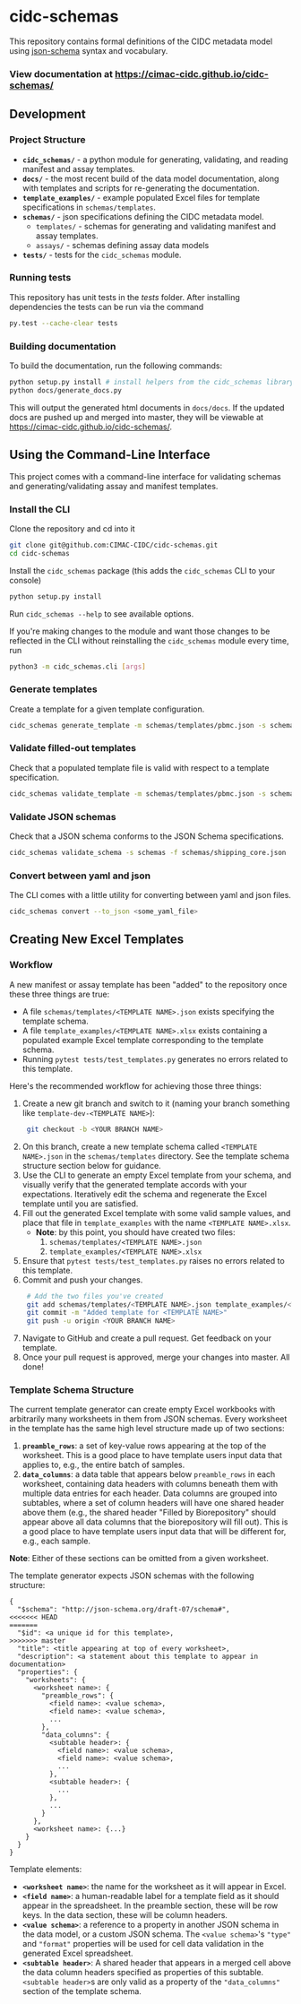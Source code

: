 # cidc-schemas

This repository contains formal definitions of the CIDC metadata model using [json-schema](https://json-schema.org/) syntax and vocabulary.

### View documentation at https://cimac-cidc.github.io/cidc-schemas/

## Development

### Project Structure

- **`cidc_schemas/`** - a python module for generating, validating, and reading manifest and assay templates.
- **`docs/`** - the most recent build of the data model documentation, along with templates and scripts for re-generating the documentation.
- **`template_examples/`** - example populated Excel files for template specifications in `schemas/templates`.
- **`schemas/`** - json specifications defining the CIDC metadata model.
  - `templates/` - schemas for generating and validating manifest and assay templates.
  - `assays/` - schemas defining assay data models
- **`tests/`** - tests for the `cidc_schemas` module.

### Running tests

This repository has unit tests in the _tests_ folder. After installing dependencies
the tests can be run via the command

```bash
py.test --cache-clear tests
```

### Building documentation

To build the documentation, run the following commands:

```bash
python setup.py install # install helpers from the cidc_schemas library
python docs/generate_docs.py
```

This will output the generated html documents in `docs/docs`. If the updated docs are pushed up and merged
into master, they will be viewable at https://cimac-cidc.github.io/cidc-schemas/.

## Using the Command-Line Interface

This project comes with a command-line interface for validating schemas and generating/validating assay and manifest templates.

### Install the CLI

Clone the repository and cd into it

```bash
git clone git@github.com:CIMAC-CIDC/cidc-schemas.git
cd cidc-schemas
```

Install the `cidc_schemas` package (this adds the `cidc_schemas` CLI to your console)

```bash
python setup.py install
```

Run `cidc_schemas --help` to see available options.

If you're making changes to the module and want those changes to be reflected in the CLI without reinstalling the `cidc_schemas` module every time, run

```bash
python3 -m cidc_schemas.cli [args]
```

### Generate templates

Create a template for a given template configuration.

```bash
cidc_schemas generate_template -m schemas/templates/pbmc.json -s schemas -o pbmc.xlsx
```

### Validate filled-out templates

Check that a populated template file is valid with respect to a template specification.

```bash
cidc_schemas validate_template -m schemas/templates/pbmc.json -s schemas -x template_examples/pbmc.xlsx
```

### Validate JSON schemas
Check that a JSON schema conforms to the JSON Schema specifications.

```bash
cidc_schemas validate_schema -s schemas -f schemas/shipping_core.json
```

### Convert between yaml and json

The CLI comes with a little utility for converting between yaml and json files.

```bash
cidc_schemas convert --to_json <some_yaml_file>
```

## Creating New Excel Templates

### Workflow

A new manifest or assay template has been "added" to the repository once these three things are true:
* A file `schemas/templates/<TEMPLATE NAME>.json` exists specifying the template schema.
* A file `template_examples/<TEMPLATE NAME>.xlsx` exists containing a populated example Excel template corresponding to the template schema.
* Running `pytest tests/test_templates.py` generates no errors related to this template.

Here's the recommended workflow for achieving those three things:

1) Create a new git branch and switch to it (naming your branch something like `template-dev-<TEMPLATE NAME>`):
   ```bash
    git checkout -b <YOUR BRANCH NAME>
   ```
2) On this branch, create a new template schema called `<TEMPLATE NAME>.json` in the `schemas/templates` directory. See the template schema structure section below for guidance.
3) Use the CLI to generate an empty Excel template from your schema, and visually verify that the generated template accords with your expectations. Iteratively edit the schema and regenerate the Excel template until you are satisfied.
4) Fill out the generated Excel template with some valid sample values, and place that file in `template_examples` with the name `<TEMPLATE NAME>.xlsx`.
    - **Note**: by this point, you should have created two files: 
        1) `schemas/templates/<TEMPLATE NAME>.json`
        2) `template_examples/<TEMPLATE NAME>.xlsx`
5) Ensure that `pytest tests/test_templates.py` raises no errors related to this template.
6) Commit and push your changes.
   ```bash
    # Add the two files you've created
    git add schemas/templates/<TEMPLATE NAME>.json template_examples/<TEMPLATE NAME>.xlsx
    git commit -m "Added template for <TEMPLATE NAME>"
    git push -u origin <YOUR BRANCH NAME>
   ```
7) Navigate to GitHub and create a pull request. Get feedback on your template.
8) Once your pull request is approved, merge your changes into master. All done!

### Template Schema Structure
The current template generator can create empty Excel workbooks with arbitrarily many worksheets in them from JSON schemas. Every worksheet in the template has the same high level structure made up of two sections:
1) **`preamble_rows`**: a set of key-value rows appearing at the top of the worksheet. This is a good place to have template users input data that applies to, e.g., the entire batch of samples.
2) **`data_columns`**: a data table that appears below `preamble_rows` in each worksheet, containing data headers with columns beneath them with multiple data entries for each header. Data columns are grouped into subtables, where a set of column headers will have one shared header above them (e.g., the shared header "Filled by Biorepository" should appear above all data columns that the biorepository will fill out). This is a good place to have template users input data that will be different for, e.g., each sample.    

**Note**: Either of these sections can be omitted from a given worksheet.

The template generator expects JSON schemas with the following structure:
```
{
  "$schema": "http://json-schema.org/draft-07/schema#",
<<<<<<< HEAD
=======
  "$id": <a unique id for this template>,
>>>>>>> master
  "title": <title appearing at top of every worksheet>,
  "description": <a statement about this template to appear in documentation>
  "properties": {
    "worksheets": {
      <worksheet name>: {
        "preamble_rows": {
          <field name>: <value schema>,
          <field name>: <value schema>,
          ...
        },
        "data_columns": {
          <subtable header>: {
            <field name>: <value schema>,
            <field name>: <value schema>,
            ...
          },
          <subtable header>: {
            ...
          },
          ...
        }
      },
      <worksheet name>: {...}
    }
  }
}
```
Template elements:
* **`<worksheet name>`**: the name for the worksheet as it will appear in Excel.
* **`<field name>`**: a human-readable label for a template field as it should appear in the spreadsheet. In the preamble section, these will be row keys. In the data section, these will be column headers.
* **`<value schema>`**: a reference to a property in another JSON schema in the data model, or a custom JSON schema. The `<value schema>`'s `"type"` and `"format"` properties will be used for cell data validation in the generated Excel spreadsheet.
* **`<subtable header>`**: A shared header that appears in a merged cell above the data column headers specified as properties of this subtable. `<subtable header>`s are only valid as a property of the `"data_columns"` section of the template schema.